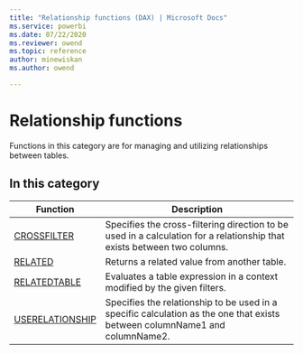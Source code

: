 ```yaml
---
title: "Relationship functions (DAX) | Microsoft Docs"
ms.service: powerbi 
ms.date: 07/22/2020
ms.reviewer: owend
ms.topic: reference
author: minewiskan
ms.author: owend

---
```

# Relationship functions

Functions in this category are for managing and utilizing relationships between tables.

## In this category

|Function  |Description  |
|---------|---------|
|[CROSSFILTER ](crossfilter-function.md)     | Specifies the cross-filtering direction to be used in a calculation for a relationship that exists between two columns.         |
|[RELATED](related-function-dax.md)     | Returns a related value from another table.        |
|[RELATEDTABLE](relatedtable-function-dax.md)      |  Evaluates a table expression in a context modified by the given filters.         |
|[USERELATIONSHIP](userelationship-function-dax.md)      |   Specifies the relationship to be used in a specific calculation as the one that exists between columnName1 and columnName2.       |

